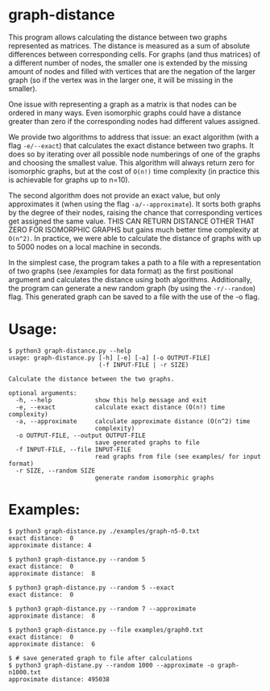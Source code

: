 # graph-distance
This program allows calculating the distance between two graphs represented as matrices.
The distance is measured as a sum of absolute differences between corresponding cells.
For graphs (and thus matrices) of a different number of nodes, the smaller one is extended by the missing amount of nodes
and filled with vertices that are the negation of the larger graph (so if the vertex was in the larger one, it will be missing in the smaller).

One issue with representing a graph as a matrix is that nodes can be ordered in many ways.
Even isomorphic graphs could have a distance greater than zero if the corresponding nodes had different values assigned.

We provide two algorithms to address that issue: an exact algorithm (with a flag `-e/--exact`) that calculates the exact distance between two graphs.
It does so by iterating over all possible node numberings of one of the graphs and choosing the smallest value.
This algorithm will always return zero for isomorphic graphs, but at the cost of `O(n!)` time complexity (in practice this is achievable for graphs up to n=10).

The second algorithm does not provide an exact value, but only approximates it (when using the flag `-a/--approximate`).
It sorts both graphs by the degree of their nodes, raising the chance that corresponding vertices get assigned the same value.
THIS CAN RETURN DISTANCE OTHER THAT ZERO FOR ISOMORPHIC GRAPHS but gains much better time complexity at `O(n^2)`.
In practice, we were able to calculate the distance of graphs with up to 5000 nodes on a local machine in seconds.

In the simplest case, the program takes a path to a file with a representation of two graphs (see /examples for data format) as the first positional argument
and calculates the distance using both algorithms.
Additionally, the program can generate a new random graph (by using the `-r/--random`) flag. This generated graph can be saved to a file with the use of the -o flag.

# Usage:
```
$ python3 graph-distance.py --help
usage: graph-distance.py [-h] [-e] [-a] [-o OUTPUT-FILE]
                         (-f INPUT-FILE | -r SIZE)

Calculate the distance between the two graphs.

optional arguments:
  -h, --help            show this help message and exit
  -e, --exact           calculate exact distance (O(n!) time complexity)
  -a, --approximate     calculate approximate distance (O(n^2) time
                        complexity)
  -o OUTPUT-FILE, --output OUTPUT-FILE
                        save generated graphs to file
  -f INPUT-FILE, --file INPUT-FILE
                        read graphs from file (see examples/ for input format)
  -r SIZE, --random SIZE
                        generate random isomorphic graphs
```

# Examples:
```
$ python3 graph-distance.py ./examples/graph-n5-0.txt
exact distance:  0
approximate distance: 4

$ python3 graph-distance.py --random 5
exact distance:  0
approximate distance:  8

$ python3 graph-distance.py --random 5 --exact
exact distance:  0

$ python3 graph-distance.py --random 7 --approximate
approximate distance:  8

$ python3 graph-distance.py --file examples/graph0.txt
exact distance:  0
approximate distance:  6

$ # save generated graph to file after calculations
$ python3 graph-distane.py --random 1000 --approximate -o graph-n1000.txt
approximate distance: 495038
```

